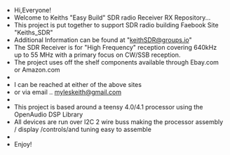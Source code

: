 -  Hi,Everyone!
-  Welcome to Keiths "Easy Build" SDR radio Receiver RX Repository...
-  This project is put together to support SDR radio building Faebook Site "Keiths_SDR"
-  Additional Information can be found at "keithSDR@groups.io"
-  The SDR Receiver is for "High Frequency" reception covering 640kHz up to 55 MHz with a primary focus on CW/SSB reception.
-  The project uses off the shelf components available through Ebay.com or Amazon.com 
-  
-  I can be reached at either of the above sites
-  or via email .. myleskeith@gmail.com
-
- This project is based around a teensy 4.0/4.1 processor using the OpenAudio DSP Library
- All devices are run over I2C 2 wire buss making the processor assembly / display /controls/and tuning easy to assemble
- 
- Enjoy!
